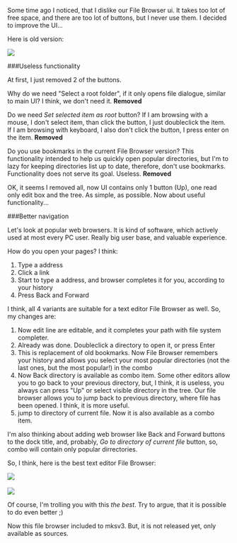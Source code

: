 Some time ago I noticed, that I dislike our File Browser ui. It takes too lot of free space, and there are too lot of buttons, but I never use them.
I decided to improve the UI...

Here is old version:

<img src="../../../blog-screens/old-file-browser.png"/>

###Useless functionality

At first, I just removed 2 of the buttons.

Why do we need "Select a root folder", if it only opens file dialogue, similar to main UI? I think, we don't need it. **Removed**

Do we need _Set selected item as root_ button? If I am browsing with a mouse, I don't select item, than click the button, I just doubleclick the item. If I am browsing with keyboard, I also don't click the button, I press enter on the item. **Removed**

Do you use bookmarks in the current File Browser version? This functionality intended to help us quickly open popular directories, but I'm to lazy for keeping directories list up to date, therefore, don't use bookmarks. Functionality does not serve its goal. Useless. **Removed**

OK, it seems I removed all, now UI contains only 1 button (Up), one read only edit box and the tree. As simple, as possible. Now about useful functionality...

###Better navigation

Let's look at popular web browsers. It is kind of software, which actively used at most every PC user. Really big user base, and valuable experience.

How do you open your pages? I think:

1. Type a address
2. Click a link
3. Start to type a address, and browser completes it for you, according to your history
4. Press Back and Forward

I think, all 4 variants are suitable for a text editor File Browser as well. So, my changes are:

1. Now edit line are editable, and it completes your path with file system completer.
2. Already was done. Doubleclick a directory to open it, or press Enter
3. This is replacement of old bookmarks. Now File Browser remembers your history and allows you select your most popular directories (not the last ones, but the most popular!) in the combo
4. Now Back directory is available as combo item. Some other editors allow you to go back to your previous directory, but, I think, it is useless, you always can press "Up" or select visible directory in the tree. Our file browser allows you to jump back to previous directory, where file has been opened. I think, it is more useful.
5. jump to directory of current file. Now it is also available as a combo item.


I'm also thinking about adding web browser like Back and Forward buttons to the dock title, and, probably, _Go to directory of current file_ button, so, combo will contain only popular dirrectories.

So, I think, here is the best text editor File Browser:

<span>
    <img src="../../../blog-screens/new-file-browser-2.png"/><br/><br/>
    <img src="../../../blog-screens/new-file-browser.png"/>
</span>


Of course, I'm trolling you with this _the best_. Try to argue, that it is possible to do even better ;)

Now this file browser included to mksv3. But, it is not released yet, only available as sources.
